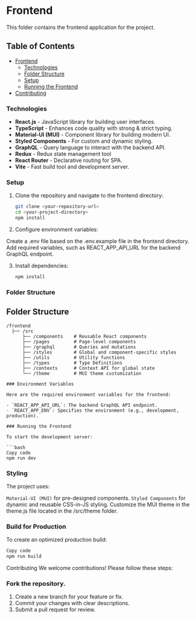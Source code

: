 # Frontend

This folder contains the frontend application for the project.

## Table of Contents

- [Frontend](#frontend)
  - [Technologies](#technologies-1)
  - [Folder Structure](#folder-structure)
  - [Setup](#setup-1)
  - [Running the Frontend](#running-the-frontend)
- [Contributing](#contributing)

### Technologies

- **React.js** - JavaScript library for building user interfaces.
- **TypeScript** - Enhances code quality with strong & strict typing.
- **Material-UI (MUI)** - Component library for building modern UI.
- **Styled Components** - For custom and dynamic styling.
- **GraphQL** - Query language to interact with the backend API.
- **Redux** - Redux state management tool
- **React Router** - Declarative routing for SPA.
- **Vite** - Fast build tool and development server.

### Setup

1. Clone the repository and navigate to the frontend directory:

   ```bash
   git clone <your-repository-url>
   cd <your-project-directory>
   npm install
   ```

2. Configure environment variables:

Create a .env file based on the .env.example file in the frontend directory.
Add required variables, such as REACT_APP_API_URL for the backend GraphQL endpoint.

3. Install dependencies:
   ```bash
   npm install
   ```

### Folder Structure
## Folder Structure

```
/frontend
  ├── /src
      ├── /components    # Reusable React components
      ├── /pages         # Page-level components
      ├── /graphql       # Queries and mutations
      ├── /styles        # Global and component-specific styles
      ├── /utils         # Utility functions
      ├── /types         # Type Definitions
      ├── /contexts      # Context API for global state
      └── /theme         # MUI theme customization

### Environment Variables

Here are the required environment variables for the frontend:

- `REACT_APP_API_URL`: The backend GraphQL API endpoint.
- `REACT_APP_ENV`: Specifies the environment (e.g., development, production).

### Running the Frontend

To start the development server:

```bash
Copy code
npm run dev
```

### Styling

The project uses:

`Material-UI (MUI)` for pre-designed components.
`Styled Components` for dynamic and reusable CSS-in-JS styling.
Customize the MUI theme in the theme.js file located in the /src/theme folder.

### Build for Production

To create an optimized production build:

```bash
Copy code
npm run build
```

Contributing
We welcome contributions! Please follow these steps:

### Fork the repository.

1. Create a new branch for your feature or fix.
2. Commit your changes with clear descriptions.
3. Submit a pull request for review.
